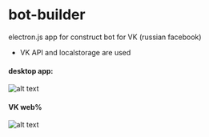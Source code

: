 # bot-builder

electron.js app for construct bot for VK (russian facebook)
- VK API and localstorage are used

#### desktop app:
![alt text](https://sun9-25.userapi.com/lZfq4lDdzhRpNRNv7FbCq-17w2O7QsFbYLMQYg/AcFPX6qpk2A.jpg)

#### VK web%
![alt text](https://sun9-10.userapi.com/fMutm-tZOABe_0eYdfWA65kLeRoPMnfqC6AFiw/8b5gEQvoA_I.jpg)
